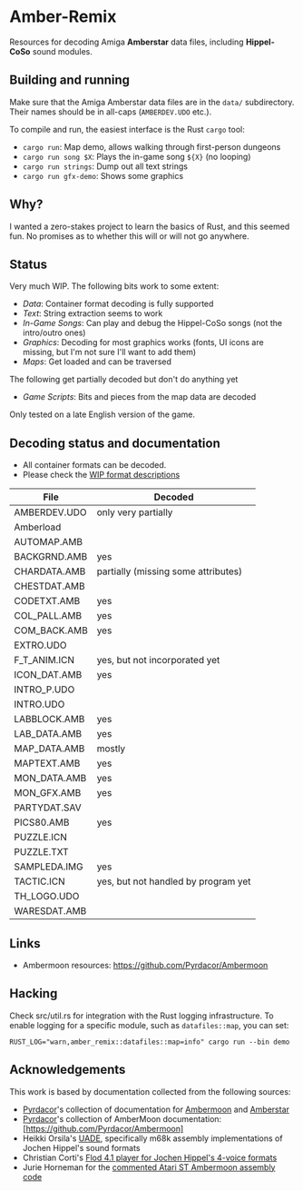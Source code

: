 # Amber-Remix

Resources for decoding Amiga **Amberstar** data files, including
**Hippel-CoSo** sound modules.

## Building and running

Make sure that the Amiga Amberstar data files are in the `data/` subdirectory.  Their
names should be in all-caps (`AMBERDEV.UDO` etc.).

To compile and run, the easiest interface is the Rust `cargo` tool:
- `cargo run`: Map demo, allows walking through first-person dungeons
- `cargo run song $X`: Plays the in-game song `${X}` (no looping)
- `cargo run strings`: Dump out all text strings
- `cargo run gfx-demo`: Shows some graphics

## Why?
I wanted a zero-stakes project to learn the basics of Rust, and this
seemed fun.  No promises as to whether this will or will not go
anywhere.

## Status

Very much WIP.  The following bits work to some extent:
- *Data*: Container format decoding is fully supported
- *Text*: String extraction seems to work
- *In-Game Songs*: Can play and debug the Hippel-CoSo songs (not the intro/outro ones)
- *Graphics*: Decoding for most graphics works (fonts, UI icons are missing, but I'm not sure I'll want to add them)
- *Maps*: Get loaded and can be traversed

The following get partially decoded but don't do anything yet
- *Game Scripts*: Bits and pieces from the map data are decoded


Only tested on a late English version of the game.

## Decoding status and documentation
- All container formats can be decoded.
- Please check the [WIP format descriptions](docs/FORMATS.org)


| File         | Decoded                             |
|--------------|-------------------------------------|
| AMBERDEV.UDO | only very partially                 |
| Amberload    |                                     |
| AUTOMAP.AMB  |                                     |
| BACKGRND.AMB | yes                                 |
| CHARDATA.AMB | partially (missing some attributes) |
| CHESTDAT.AMB |                                     |
| CODETXT.AMB  | yes                                 |
| COL_PALL.AMB | yes                                 |
| COM_BACK.AMB | yes                                 |
| EXTRO.UDO    |                                     |
| F_T_ANIM.ICN | yes, but not incorporated yet       |
| ICON_DAT.AMB | yes                                 |
| INTRO_P.UDO  |                                     |
| INTRO.UDO    |                                     |
| LABBLOCK.AMB | yes                                 |
| LAB_DATA.AMB | yes                                 |
| MAP_DATA.AMB | mostly                              |
| MAPTEXT.AMB  | yes                                 |
| MON_DATA.AMB | yes                                 |
| MON_GFX.AMB  | yes                                 |
| PARTYDAT.SAV |                                     |
| PICS80.AMB   | yes                                 |
| PUZZLE.ICN   |                                     |
| PUZZLE.TXT   |                                     |
| SAMPLEDA.IMG | yes                                 |
| TACTIC.ICN   | yes, but not handled by program yet |
| TH_LOGO.UDO  |                                     |
| WARESDAT.AMB |                                     |

## Links
- Ambermoon resources: https://github.com/Pyrdacor/Ambermoon

## Hacking
Check src/util.rs for integration with the Rust logging infrastructure.  To enable logging for a specific module,
such as `datafiles::map`, you can set:
```
RUST_LOG="warn,amber_remix::datafiles::map=info" cargo run --bin demo
```

## Acknowledgements
This work is based by documentation collected from the following
sources:
- [Pyrdacor](https://www.pyrdacor.net)'s collection of documentation for [Ambermoon](https://github.com/Pyrdacor/Ambermoon) and [Amberstar](https://github.com/Pyrdacor/Amberstar)
- [Pyrdacor](https://www.pyrdacor.net)'s collection of AmberMoon documentation: [https://github.com/Pyrdacor/Ambermoon]
- Heikki Orsila's [UADE](https://zakalwe.fi/uade/), specifically m68k assembly implementations of Jochen Hippel's sound formats
- Christian Corti's [Flod 4.1 player for Jochen Hippel's 4-voice formats](https://github.com/photonstorm/Flod/blob/master/Flod%204.1/neoart/flod/hippel/JHPlayer.as)
- Jurie Horneman for the [commented Atari ST Ambermoon assembly code](https://github.com/jhorneman/amberstar)
